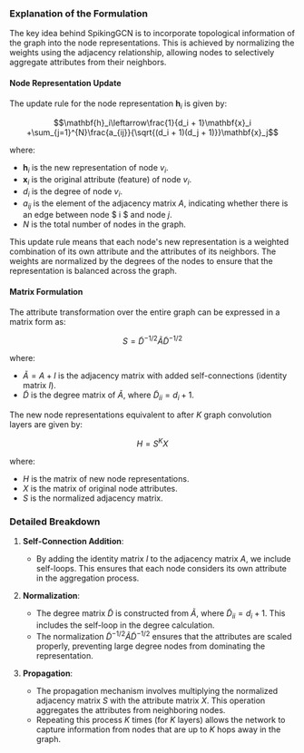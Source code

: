 ### Explanation of the Formulation

The key idea behind SpikingGCN is to incorporate topological information of the graph into the node representations. This is achieved by normalizing the weights using the adjacency relationship, allowing nodes to selectively aggregate attributes from their neighbors.

#### Node Representation Update

The update rule for the node representation $\mathbf{h}_i$ is given by:

$$\mathbf{h}_i\leftarrow\frac{1}{d_i + 1}\mathbf{x}_i +\sum_{j=1}^{N}\frac{a_{ij}}{\sqrt{(d_i + 1)(d_j + 1)}}\mathbf{x}_j$$

where:

- $\mathbf{h}_i$ is the new representation of node $v_i$.
- $\mathbf{x}_i$ is the original attribute (feature) of node $v_i$.
- $d_i$ is the degree of node $v_i$.
- $a_{ij}$ is the element of the adjacency matrix $A$, indicating whether there is an edge between node $ i $ and node $j$.
- $N$ is the total number of nodes in the graph.

This update rule means that each node's new representation is a weighted combination of its own attribute and the attributes of its neighbors. The weights are normalized by the degrees of the nodes to ensure that the representation is balanced across the graph.

#### Matrix Formulation

The attribute transformation over the entire graph can be expressed in a matrix form as:

$$S =\tilde{D}^{-1/2}\tilde{A}\tilde{D}^{-1/2}$$

where:

- $\tilde{A}= A + I$ is the adjacency matrix with added self-connections (identity matrix $I$).
- $\tilde{D}$ is the degree matrix of $\tilde{A}$, where $\tilde{D}_{ii}= d_i + 1$.

The new node representations equivalent to after $K$ graph convolution layers are given by:

$$H = S^K X$$

where:

- $H$ is the matrix of new node representations.
- $X$ is the matrix of original node attributes.
- $S$ is the normalized adjacency matrix.

### Detailed Breakdown

1. **Self-Connection Addition**:
   - By adding the identity matrix $I$ to the adjacency matrix $A$, we include self-loops. This ensures that each node considers its own attribute in the aggregation process.
2. **Normalization**:

   - The degree matrix $\tilde{D}$ is constructed from $\tilde{A}$, where $\tilde{D}_{ii}= d_i + 1$. This includes the self-loop in the degree calculation.
   - The normalization $\tilde{D}^{-1/2}\tilde{A}\tilde{D}^{-1/2}$ ensures that the attributes are scaled properly, preventing large degree nodes from dominating the representation.

3. **Propagation**:
   - The propagation mechanism involves multiplying the normalized adjacency matrix $S$ with the attribute matrix $X$. This operation aggregates the attributes from neighboring nodes.
   - Repeating this process $K$ times (for $K$ layers) allows the network to capture information from nodes that are up to $K$ hops away in the graph.
